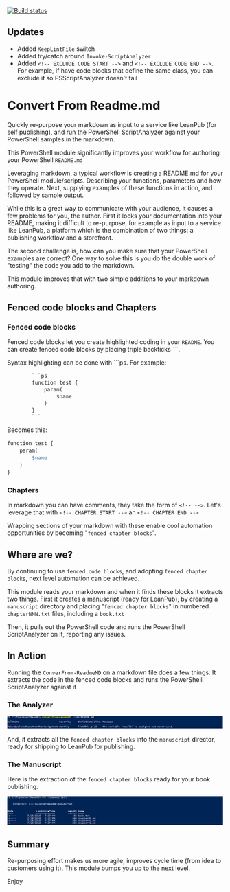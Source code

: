 [![Build status](https://ci.appveyor.com/api/projects/status/wlicjvunew1er5yv/branch/master?svg=true)](https://ci.appveyor.com/project/dfinke/convertfromreadmemd/branch/master)


## Updates

- Added `KeepLintFile` switch
- Added try/catch around `Invoke-ScriptAnalyzer`
- Added `<!-- EXCLUDE CODE START -->` and `<!-- EXCLUDE CODE END -->`. For example, if have code blocks that define the same class, you can exclude
 it so PSScriptAnalyzer doesn't fail

# Convert From Readme.md
Quickly re-purpose your markdown as input to a service like LeanPub (for self publishing), and run the PowerShell ScriptAnalyzer against your PowerShell samples in the markdown.

This PowerShell module significantly improves your workflow for authoring your PowerShell `README.md`

Leveraging markdown, a typical workflow is creating a README.md for your PowerShell module/scripts. Describing your functions,  parameters and how they operate. Next, supplying examples of these functions in action, and followed by sample output.

While this is a great way to communicate with your audience, it causes a few problems for you, the author. First it locks your documentation into your README, making it difficult to re-purpose, for example as input to a service like LeanPub, a platform which is the combination of two things: a publishing workflow and a storefront.

The second challenge is, how can you make sure that your PowerShell examples are correct? One way to solve this is you do the double work of "testing" the code you add to the markdown.

This module improves that with two simple additions to your markdown authoring.

## Fenced code blocks and Chapters

### Fenced code blocks
Fenced code blocks let you create highlighted coding in your `README`. You can create fenced code blocks by placing triple backticks ```.

Syntax highlighting can be done with ```ps. For example:

```
        ```ps
        function test {
            param(
                $name
            )
        }
        ```
```

Becomes this:
```ps
function test {
    param(
        $name
    )
}
```

### Chapters

In markdown you can have comments, they take the form of `<!-- -->`.
Let's leverage that with `<!-- CHAPTER START -->` an `<!-- CHAPTER END -->`

Wrapping sections of your markdown with these enable cool automation opportunities by becoming "`fenced chapter blocks`".

## Where are we?

By continuing to use `fenced code blocks`, and adopting `fenced chapter blocks`, next level automation can be achieved.

This module reads your markdown and when it finds these blocks it extracts two things. First it creates a manuscript (ready for LeanPub), by creating a `manuscript` directory and placing "`fenced chapter blocks`" in numbered `chapterNNN.txt` files, including a `book.txt`

Then, it pulls out the PowerShell code and runs the PowerShell ScriptAnalyzer on it, reporting any issues.


## In Action

Running the `ConverFrom-ReadmeMD` on a markdown file does a few things. It extracts the code in the fenced code blocks and runs the PowerShell ScriptAnalyzer against it

### The Analyzer
![](./images/Convert.png)

And, it extracts all the `fenced chapter blocks` into the `manuscript` director, ready for shipping to LeanPub for publishing.

### The Manuscript

Here is the extraction of the `fenced chapter blocks` ready for your book publishing.

![](./images/manuscript.png)

## Summary

Re-purposing effort makes us more agile, improves cycle time (from idea to customers using it). This module bumps you up to the next level.

Enjoy